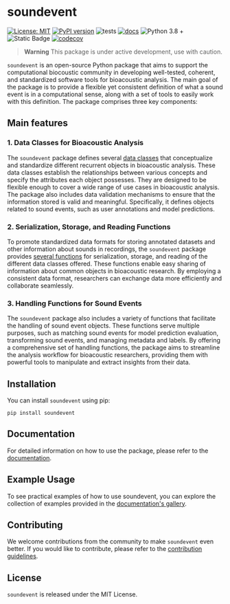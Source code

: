 # soundevent

[![License: MIT](https://img.shields.io/badge/License-MIT-yellow.svg)](https://opensource.org/licenses/MIT)
[![PyPI version](https://badge.fury.io/py/soundevent.svg)](https://badge.fury.io/py/soundevent)
![tests](https://github.com/mbsantiago/soundevent/actions/workflows/test.yml/badge.svg)
[![docs](https://github.com/mbsantiago/soundevent/actions/workflows/docs.yml/badge.svg)](https://mbsantiago.github.io/soundevent/)
![Python 3.8 +](https://img.shields.io/badge/python->=_3.8-blue.svg)
![Static Badge](https://img.shields.io/badge/formatting-black-black)
[![codecov](https://codecov.io/gh/mbsantiago/soundevent/branch/main/graph/badge.svg?token=42kVE87avA)](https://codecov.io/gh/mbsantiago/soundevent)

> **Warning**
> This package is under active development, use with caution.

`soundevent` is an open-source Python package that aims to support the
computational biocoustic community in developing well-tested, coherent, and
standardized software tools for bioacoustic analysis. The main goal of the
package is to provide a flexible yet consistent definition of what a sound event
is in a computational sense, along with a set of tools to easily work with this
definition. The package comprises three key components:

## Main features

### 1. Data Classes for Bioacoustic Analysis

The `soundevent` package defines several [data classes](https://mbsantiago.github.io/soundevent/data/) that conceptualize and
standardize different recurrent objects in bioacoustic analysis. These data
classes establish the relationships between various concepts and specify the
attributes each object possesses. They are designed to be flexible enough to
cover a wide range of use cases in bioacoustic analysis. The package also
includes data validation mechanisms to ensure that the information stored is
valid and meaningful. Specifically, it defines objects related to sound events,
such as user annotations and model predictions.

### 2. Serialization, Storage, and Reading Functions

To promote standardized data formats for storing annotated datasets and other
information about sounds in recordings, the `soundevent` package provides
[several
functions](https://mbsantiago.github.io/soundevent/generated/gallery/1_saving_and_loading/)
for serialization, storage, and reading of the different data classes offered.
These functions enable easy sharing of information about common objects in
bioacoustic research. By employing a consistent data format, researchers can
exchange data more efficiently and collaborate seamlessly.

### 3. Handling Functions for Sound Events

The `soundevent` package also includes a variety of functions that facilitate
the handling of sound event objects. These functions serve multiple purposes,
such as matching sound events for model prediction evaluation, transforming
sound events, and managing metadata and labels. By offering a comprehensive set
of handling functions, the package aims to streamline the analysis workflow for
bioacoustic researchers, providing them with powerful tools to manipulate and
extract insights from their data.

## Installation

You can install `soundevent` using pip:

```{shell}
pip install soundevent
```

## Documentation

For detailed information on how to use the package, please refer to the
[documentation](https://mbsantiago.github.io/soundevent/).

## Example Usage

To see practical examples of how to use soundevent, you can explore the collection of examples provided in the
[documentation's gallery](https://mbsantiago.github.io/soundevent/generated/gallery/).

## Contributing

We welcome contributions from the community to make `soundevent` even better. If
you would like to contribute, please refer to the [contribution guidelines](CONTRIBUTING.md).

## License

`soundevent` is released under the MIT License.
